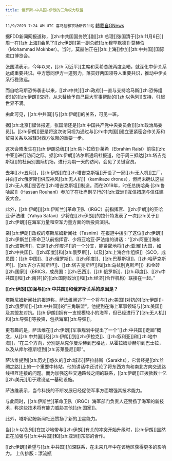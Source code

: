 ```yaml
---
title: 俄罗斯-中共国-伊朗的三角权力联盟
---
```

`11/9/2023 7:24 AM UTC 喜马拉雅农场新西兰站` [轉載自GNews](https://gnews.org/articles/1947965)

据FDD新闻网报道称，[[zh:中共国国务院]]副[[zh:总理]]张国清于[[zh:11月6日]]周一在[[zh:上海]]会见了[[zh:伊朗]]第一副总统[[zh:穆罕默德]]·莫赫伯（Mohammad Mokhber）。当时，莫赫伯正在[[zh:上海]]参加[[zh:中共国]]国际进口博览会。

张国清表示，今年以来，[[zh:习近平]]主席和莱希总统两度会晤，就深化中伊关系达成重要共识。中方愿同伊方一道努力，落实好两国领导人重要共识，推动中伊关系行稳致远。

而自哈马斯恐怖袭击以来，[[zh:中共]][[zh:政府]]一直与支持哈马斯[[zh:恐怖组织]]的[[zh:伊朗]]交好，从未替给予自己巨大军事帮助的[[zh:以色列]]支持，引起世界不满。

由此可见，[[zh:中共国]]与[[zh:伊朗]]的关系，可见一斑。

据[[zh:北京]]媒体报道，张国清还是[[zh:中国共产党中央委员会]][[zh:政治局委员]]。[[zh:伊朗]]更是将这次访问视为通过与[[zh:中共国]]建立更紧密合作关系和贸易关系以减轻对西方依赖的重要一步。

这次会晤发生在[[zh:伊朗总统]][[zh:易卜拉欣]]·莱希（Ebrahim Raisi）前往[[zh:中亚]]进行访问之际。据[[zh:伊朗]]法尔斯通讯社报道，他于周三抵达[[zh:塔吉克斯坦]]的杜尚别国际机场，进行为期一天的访问，会见了关键官员。

去年[[zh:五月]]，[[zh:伊朗]]在[[zh:塔吉克斯坦]]开设了一家[[zh:无人机]]工厂，并向[[zh:俄罗斯]]供应神风[[zh:无人机]]（kamikaze drones），但尚未确认这些[[zh:无人机]]是否在[[zh:塔吉克斯坦]]制造。而在2019年，时任总统哈桑·[[zh:鲁哈尼]]（Hassan Rouhani）参加了在杜尚别举行的[[zh:亚洲]]互信措施与信任建设大会。

此外，[[zh:伊朗]][[zh:伊斯兰]]革命卫队（IRGC）前指挥官、[[zh:伊朗]]的亚哈亚·萨法维（Yahya Safavi）少将在[[zh:伊朗]]的拉什特发表了一次[[zh:关于]][[zh:伊朗]]在海军力量和空军力量方面的新投资演讲。

亲[[zh:伊朗]]政权的塔斯尼姆新闻社（Tasnim）在报道中援引了这位[[zh:伊朗]][[zh:伊斯兰]]革命卫队前指挥官、少将亚哈亚·萨法维的讲话：“[[zh:阿曼]]海和[[zh:波斯湾]]，它是[[zh:印度洋]]的一个分支，能紧密地将[[zh:亚洲]]大国，如[[zh:中共国]]、[[zh:印度]]和[[zh:俄罗斯]]，以及[[zh:上海合作组织]]（SCO，成员国：[[zh:中国]]、[[zh:俄罗斯]]、[[zh:印度]]、[[zh:巴基斯坦]]、[[zh:哈萨克斯坦]]、[[zh:吉尔吉斯斯坦]]、[[zh:塔吉克斯坦]]和[[zh:乌兹别克斯坦]]）和金砖[[zh:国家]]（BRICS，成员国：[[zh:巴西]]、[[zh:俄罗斯]]、[[zh:印度]]、[[zh:中共国]]和[[zh:南非]]的[[zh:国际政治]]和[[zh:经济]]合作机构）联接在一起。”

**[[zh:伊朗]]加强与[[zh:中共国]]和俄****罗****斯关系的原因是？**

塔斯尼姆新闻社的报道称，萨法维阐述了一个将与[[zh:美国]]对抗的[[zh:伊朗]]\-[[zh:俄罗斯]]\-[[zh:中共国]]的”三角联盟“。他提到在海上军事领域与[[zh:美国]]及其盟友对抗。[[zh:伊朗]]拥有一支规模较小的海军，但已经进行了[[zh:无人机]]和[[zh:导弹]]等投资，包括海军[[zh:导弹]]。

更有趣的是，萨法维在[[zh:伊朗]]军事规划中提出了一个“[[zh:中共国]]走廊”概念，从[[zh:中共国]]经[[zh:伊朗]]到[[zh:伊拉克]]、[[zh:叙利亚]]和[[zh:地中海]]，“在三个方向，分别是从克尔曼沙赫到巴格达，从霍拉姆沙赫尔到巴士拉，以及从库尔德斯坦到[[zh:苏莱曼尼]]耶”。

萨法维提到[[zh:历史]]悠久的[[zh:城市]]萨拉赫斯（Sarakhs），它曾经是[[zh:丝绸之路]]上的一个重要中转站。他的讲话中还讨论了将东西方向和南北方向交通路线相互连接的问题。而为加强这些交通路线之间的联系，[[zh:伊朗]]正拨款数十亿[[zh:美元]]用于建设这一基础设施。

萨法维表示，当今科技的不断发展已经促使军事方面增强其技术能力。

与此同时，[[zh:伊斯兰]]革命卫队（IRGC）海军部门负责人还赞扬了海军的新技术，称这些技术将有能力威胁其他[[zh:国家]]。

此外，塔斯尼姆新闻社还赞扬了新的卫星能力。

当[[zh:以色列]]在加沙地带与[[zh:伊朗]]有关的冲突开始升级时，[[zh:伊朗]]显然正在加强与[[zh:中共国]]和[[zh:亚洲]]东部的合作。

[[zh:伊朗]]希望与[[zh:中共国]]加深联系，在未来几年中在该地区获得更多的影响力。
上传排版：漂流瓶
